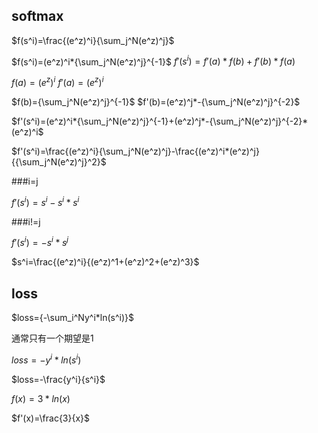 ## softmax

$f(s^i)=\frac{(e^z)^i}{\sum_j^N(e^z)^j}$

$f(s^i)=(e^z)^i*{\sum_j^N(e^z)^j}^{-1}$			   $f'(s^i)=f'(a)*f(b)+f'(b)*f(a)$

$f(a)=(e^z)^i$										$f'(a)=(e^z)^i$

$f(b)={\sum_j^N(e^z)^j}^{-1}$							$f'(b)=(e^z)^j*-{\sum_j^N(e^z)^j}^{-2}$



$f'(s^i)=(e^z)^i*{\sum_j^N(e^z)^j}^{-1}+(e^z)^j*-{\sum_j^N(e^z)^j}^{-2}*(e^z)^i$

$f'(s^i)=\frac{(e^z)^i}{\sum_j^N(e^z)^j}-\frac{(e^z)^i*(e^z)^j}{{\sum_j^N(e^z)^j}^2}$



###i=j

$f'(s^i)=s^i-s^i*s^i$

###i!=j

$f'(s^i)=-s^i*s^j$



$s^i=\frac{(e^z)^i}{(e^z)^1+(e^z)^2+(e^z)^3}$



## loss

$loss={-\sum_i^Ny^i*ln(s^i)}$

通常只有一个期望是1

$loss=-y^i*ln(s^i)$

$loss=-\frac{y^i}{s^i}$



$f(x)=3*ln(x)$

$f'(x)=\frac{3}{x}$